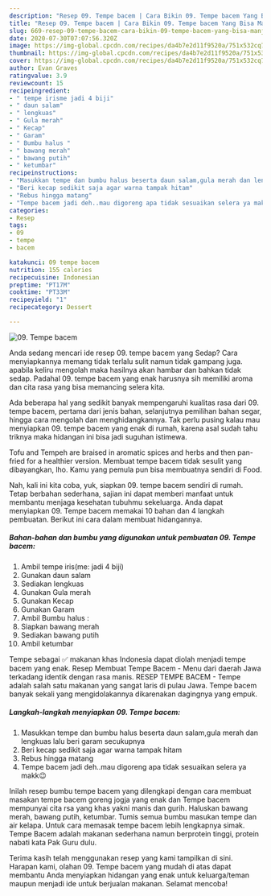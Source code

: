 ```yaml
---
description: "Resep 09. Tempe bacem | Cara Bikin 09. Tempe bacem Yang Bisa Manjain Lidah"
title: "Resep 09. Tempe bacem | Cara Bikin 09. Tempe bacem Yang Bisa Manjain Lidah"
slug: 669-resep-09-tempe-bacem-cara-bikin-09-tempe-bacem-yang-bisa-manjain-lidah
date: 2020-07-30T07:07:56.320Z
image: https://img-global.cpcdn.com/recipes/da4b7e2d11f9520a/751x532cq70/09-tempe-bacem-foto-resep-utama.jpg
thumbnail: https://img-global.cpcdn.com/recipes/da4b7e2d11f9520a/751x532cq70/09-tempe-bacem-foto-resep-utama.jpg
cover: https://img-global.cpcdn.com/recipes/da4b7e2d11f9520a/751x532cq70/09-tempe-bacem-foto-resep-utama.jpg
author: Evan Graves
ratingvalue: 3.9
reviewcount: 15
recipeingredient:
- " tempe irisme jadi 4 biji"
- " daun salam"
- " lengkuas"
- " Gula merah"
- " Kecap"
- " Garam"
- " Bumbu halus "
- " bawang merah"
- " bawang putih"
- " ketumbar"
recipeinstructions:
- "Masukkan tempe dan bumbu halus beserta daun salam,gula merah dan lengkuas lalu beri garam secukupnya"
- "Beri kecap sedikit saja agar warna tampak hitam"
- "Rebus hingga matang"
- "Tempe bacem jadi deh..mau digoreng apa tidak sesuaikan selera ya makk😉"
categories:
- Resep
tags:
- 09
- tempe
- bacem

katakunci: 09 tempe bacem 
nutrition: 155 calories
recipecuisine: Indonesian
preptime: "PT17M"
cooktime: "PT33M"
recipeyield: "1"
recipecategory: Dessert

---
```



![09. Tempe bacem](https://img-global.cpcdn.com/recipes/da4b7e2d11f9520a/751x532cq70/09-tempe-bacem-foto-resep-utama.jpg)

Anda sedang mencari ide resep 09. tempe bacem yang Sedap? Cara menyiapkannya memang tidak terlalu sulit namun tidak gampang juga. apabila keliru mengolah maka hasilnya akan hambar dan bahkan tidak sedap. Padahal 09. tempe bacem yang enak harusnya sih memiliki aroma dan cita rasa yang bisa memancing selera kita.

Ada beberapa hal yang sedikit banyak mempengaruhi kualitas rasa dari 09. tempe bacem, pertama dari jenis bahan, selanjutnya pemilihan bahan segar, hingga cara mengolah dan menghidangkannya. Tak perlu pusing kalau mau menyiapkan 09. tempe bacem yang enak di rumah, karena asal sudah tahu triknya maka hidangan ini bisa jadi suguhan istimewa.

Tofu and Tempeh are braised in aromatic spices and herbs and then pan-fried for a healthier version. Membuat tempe bacem tidak sesulit yang dibayangkan, lho. Kamu yang pemula pun bisa membuatnya sendiri di Food.


Nah, kali ini kita coba, yuk, siapkan 09. tempe bacem sendiri di rumah. Tetap berbahan sederhana, sajian ini dapat memberi manfaat untuk membantu menjaga kesehatan tubuhmu sekeluarga. Anda dapat menyiapkan 09. Tempe bacem memakai 10 bahan dan 4 langkah pembuatan. Berikut ini cara dalam membuat hidangannya.

<!--inarticleads1-->

##### Bahan-bahan dan bumbu yang digunakan untuk pembuatan 09. Tempe bacem:

1. Ambil  tempe iris(me: jadi 4 biji)
1. Gunakan  daun salam
1. Sediakan  lengkuas
1. Gunakan  Gula merah
1. Gunakan  Kecap
1. Gunakan  Garam
1. Ambil  Bumbu halus :
1. Siapkan  bawang merah
1. Sediakan  bawang putih
1. Ambil  ketumbar


Tempe sebagai ✅ makanan khas Indonesia dapat diolah menjadi tempe bacem yang enak. Resep Membuat Tempe Bacem - Menu dari daerah Jawa terkadang identik dengan rasa manis. RESEP TEMPE BACEM - Tempe adalah salah satu makanan yang sangat laris di pulau Jawa. Tempe bacem banyak sekali yang mengidolakannya dikarenakan dagingnya yang empuk. 

<!--inarticleads2-->

##### Langkah-langkah menyiapkan 09. Tempe bacem:

1. Masukkan tempe dan bumbu halus beserta daun salam,gula merah dan lengkuas lalu beri garam secukupnya
1. Beri kecap sedikit saja agar warna tampak hitam
1. Rebus hingga matang
1. Tempe bacem jadi deh..mau digoreng apa tidak sesuaikan selera ya makk😉


Inilah resep bumbu tempe bacem yang dilengkapi dengan cara membuat masakan tempe bacem goreng jogja yang enak dan Tempe bacem mempunyai cita rsa yang khas yakni manis dan gurih. Haluskan bawang merah, bawang putih, ketumbar. Tumis semua bumbu masukan tempe dan air kelapa. Untuk cara memasak tempe bacem lebih lengkapnya simak. Tempe Bacem adalah makanan sederhana namun berprotein tinggi, protein nabati kata Pak Guru dulu. 

Terima kasih telah menggunakan resep yang kami tampilkan di sini. Harapan kami, olahan 09. Tempe bacem yang mudah di atas dapat membantu Anda menyiapkan hidangan yang enak untuk keluarga/teman maupun menjadi ide untuk berjualan makanan. Selamat mencoba!
